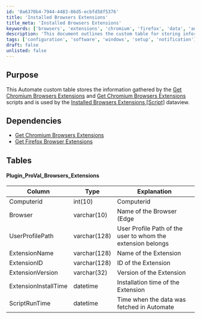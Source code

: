 ```yaml
---
id: '0a6370b4-7944-4483-86d5-ecbfd58f5376'
title: 'Installed Browsers Extensions'
title_meta: 'Installed Browsers Extensions'
keywords: ['browsers', 'extensions', 'chromium', 'firefox', 'data', 'automation']
description: 'This document outlines the custom table for storing information about installed browser extensions gathered by specific scripts. It details the dependencies, table structure, and the data captured for extensions in various browsers, including Chromium and Firefox.'
tags: ['configuration', 'software', 'windows', 'setup', 'notification']
draft: false
unlisted: false
---
```

## Purpose

This Automate custom table stores the information gathered by the [Get Chromium Browsers Extensions](https://proval.itglue.com/DOC-5078775-11896849) and [Get Chromium Browsers Extensions](https://proval.itglue.com/DOC-5078775-11896849) scripts and is used by the [Installed Browsers Extensions [Script]](https://proval.itglue.com/DOC-5078775-11896883) dataview.

## Dependencies

- [Get Chromium Browsers Extensions](https://proval.itglue.com/DOC-5078775-11896849)
- [Get Firefox Browser Extensions](https://proval.itglue.com/DOC-5078775-11896863)

## Tables

#### Plugin_ProVal_Browsers_Extensions

| Column                | Type        | Explanation                                                       |
|----------------------|-------------|-------------------------------------------------------------------|
| Computerid           | int(10)    | Computerid                                                       |
| Browser              | varchar(10) | Name of the Browser (Edge|Chrome|Edge|Firefox)                  |
| UserProfilePath      | varchar(128)| User Profile Path of the user to whom the extension belongs      |
| ExtensionName        | varchar(128)| Name of the Extension                                            |
| ExtensionID          | varchar(128)| ID of the Extension                                             |
| ExtensionVersion     | varchar(32) | Version of the Extension                                        |
| ExtensionInstallTime  | datetime    | Installation time of the Extension                               |
| ScriptRunTime        | datetime    | Time when the data was fetched in Automate                      |






